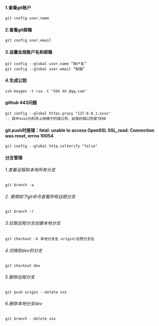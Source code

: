 #### 1.查看git账户

```
git config user.name
```

#### 2.查看git邮箱

```
git config user.email
```

#### 3.设置全局账户名和邮箱

```
git config --global user.name “账户名”
git config --global user.email “邮箱”
```

#### 4.生成公钥

```
ssh-keygen -t rsa -C "XXX XX @qq.com"
```


#### github 443问题
```
git config --global https.proxy "127.0.0.1:xxxx"
-- 其中xxxx为科学上网梯子的端口号，如我的端口号是7890

```

#### git push时报错：fatal: unable to access OpenSSL SSL_read: Connection was reset, errno 10054
```
git config --global http.sslVerify "false"
```

#### 分支管理
  ###### 1.查看远程和本地所有分支
    git branch -a
  ###### 2. 使用如下git命令查看所有远程分支
    git branch -r
  ###### 3.拉取远程分支创建本地分支
    git checkout -b 本地分支名 origin/远程分支名
  ###### 4.切换到dev的分支
    git checkout dev
  ###### 5.删除远程分支
    git push origin --delete xxx
  ###### 6.删除本地分支dev
    git branch --delete xxx